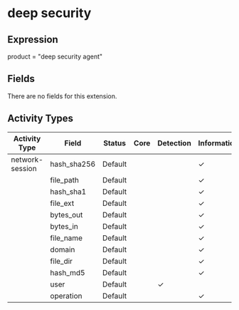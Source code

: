 deep security
=============

Expression
----------

product = "deep security agent"

Fields
------

There are no fields for this extension.

Activity Types
--------------

| Activity Type   | Field       | Status  | Core | Detection | Informational |
| --------------- | ----------- | ------- | ---- | --------- | ------------- |
| network-session | hash_sha256 | Default |      |           | &#10003;      |
|                 | file_path   | Default |      |           | &#10003;      |
|                 | hash_sha1   | Default |      |           | &#10003;      |
|                 | file_ext    | Default |      |           | &#10003;      |
|                 | bytes_out   | Default |      |           | &#10003;      |
|                 | bytes_in    | Default |      |           | &#10003;      |
|                 | file_name   | Default |      |           | &#10003;      |
|                 | domain      | Default |      |           | &#10003;      |
|                 | file_dir    | Default |      |           | &#10003;      |
|                 | hash_md5    | Default |      |           | &#10003;      |
|                 | user        | Default |      | &#10003;  |               |
|                 | operation   | Default |      |           | &#10003;      |

